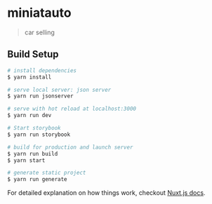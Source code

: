 # miniatauto

> car selling

## Build Setup

``` bash
# install dependencies
$ yarn install

# serve local server: json server
$ yarn run jsonserver

# serve with hot reload at localhost:3000
$ yarn run dev

# Start storybook
$ yarn run storybook

# build for production and launch server
$ yarn run build
$ yarn start

# generate static project
$ yarn run generate
```

For detailed explanation on how things work, checkout [Nuxt.js docs](https://nuxtjs.org).

